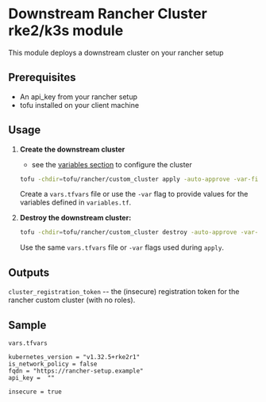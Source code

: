 # Downstream Rancher Cluster rke2/k3s module

This module deploys a downstream cluster on your rancher setup

## Prerequisites

* An api_key from your rancher setup
* tofu installed on your client machine

## Usage

1.  **Create the downstream cluster**
    * see the [variables section](#sample) to configure the cluster
    ```bash
    tofu -chdir=tofu/rancher/custom_cluster apply -auto-approve -var-file=/path/to/vars.tfvars
    ```

    Create a `vars.tfvars` file or use the `-var` flag to provide values for the variables defined in `variables.tf`.

2.  **Destroy the downstream cluster:**

    ```bash
    tofu -chdir=tofu/rancher/custom_cluster destroy -auto-approve -var-file=/path/to/vars.tfvars
    ```

    Use the same `vars.tfvars` file or `-var` flags used during `apply`.

## Outputs
`cluster_registration_token` -- the (insecure) registration token for the rancher custom cluster (with no roles).

## Sample

`vars.tfvars`
```tofu
kubernetes_version = "v1.32.5+rke2r1"
is_network_policy = false
fqdn = "https://rancher-setup.example"
api_key =  ""

insecure = true
```